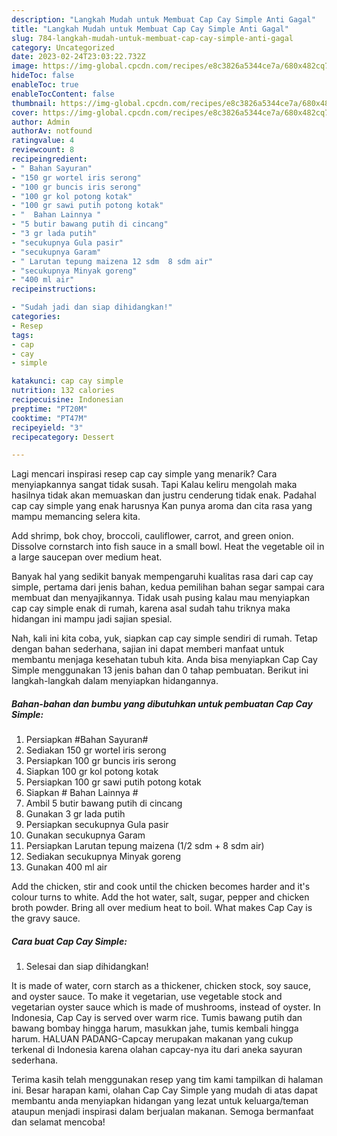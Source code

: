 ```yaml
---
description: "Langkah Mudah untuk Membuat Cap Cay Simple Anti Gagal"
title: "Langkah Mudah untuk Membuat Cap Cay Simple Anti Gagal"
slug: 784-langkah-mudah-untuk-membuat-cap-cay-simple-anti-gagal
category: Uncategorized
date: 2023-02-24T23:03:22.732Z
image: https://img-global.cpcdn.com/recipes/e8c3826a5344ce7a/680x482cq70/cap-cay-simple-foto-resep-utama.jpg
hideToc: false
enableToc: true
enableTocContent: false
thumbnail: https://img-global.cpcdn.com/recipes/e8c3826a5344ce7a/680x482cq70/cap-cay-simple-foto-resep-utama.jpg
cover: https://img-global.cpcdn.com/recipes/e8c3826a5344ce7a/680x482cq70/cap-cay-simple-foto-resep-utama.jpg
author: Admin
authorAv: notfound
ratingvalue: 4
reviewcount: 8
recipeingredient:
- " Bahan Sayuran"
- "150 gr wortel iris serong"
- "100 gr buncis iris serong"
- "100 gr kol potong kotak"
- "100 gr sawi putih potong kotak"
- "  Bahan Lainnya "
- "5 butir bawang putih di cincang"
- "3 gr lada putih"
- "secukupnya Gula pasir"
- "secukupnya Garam"
- " Larutan tepung maizena 12 sdm  8 sdm air"
- "secukupnya Minyak goreng"
- "400 ml air"
recipeinstructions:

- "Sudah jadi dan siap dihidangkan!"
categories:
- Resep
tags:
- cap
- cay
- simple

katakunci: cap cay simple 
nutrition: 132 calories
recipecuisine: Indonesian
preptime: "PT20M"
cooktime: "PT47M"
recipeyield: "3"
recipecategory: Dessert

---
```



Lagi mencari inspirasi resep cap cay simple yang menarik? Cara menyiapkannya sangat tidak susah. Tapi Kalau keliru mengolah maka hasilnya tidak akan memuaskan dan justru cenderung tidak enak. Padahal cap cay simple yang enak harusnya Kan punya aroma dan cita rasa yang mampu memancing selera kita.


Add shrimp, bok choy, broccoli, cauliflower, carrot, and green onion. Dissolve cornstarch into fish sauce in a small bowl. Heat the vegetable oil in a large saucepan over medium heat.

Banyak hal yang sedikit banyak mempengaruhi kualitas rasa dari cap cay simple, pertama dari jenis bahan, kedua pemilihan bahan segar sampai cara membuat dan menyajikannya. Tidak usah pusing kalau mau menyiapkan cap cay simple enak di rumah, karena asal sudah tahu triknya maka hidangan ini mampu jadi sajian spesial.


Nah, kali ini kita coba, yuk, siapkan cap cay simple sendiri di rumah. Tetap dengan bahan sederhana, sajian ini dapat memberi manfaat untuk membantu menjaga kesehatan tubuh kita. Anda bisa menyiapkan Cap Cay Simple menggunakan 13 jenis bahan dan 0 tahap pembuatan. Berikut ini langkah-langkah dalam menyiapkan hidangannya.

<!--inarticleads1-->

##### Bahan-bahan dan bumbu yang dibutuhkan untuk pembuatan Cap Cay Simple:

1. Persiapkan  #Bahan Sayuran#
1. Sediakan 150 gr wortel iris serong
1. Persiapkan 100 gr buncis iris serong
1. Siapkan 100 gr kol potong kotak
1. Persiapkan 100 gr sawi putih potong kotak
1. Siapkan  # Bahan Lainnya #
1. Ambil 5 butir bawang putih di cincang
1. Gunakan 3 gr lada putih
1. Persiapkan secukupnya Gula pasir
1. Gunakan secukupnya Garam
1. Persiapkan  Larutan tepung maizena (1/2 sdm + 8 sdm air)
1. Sediakan secukupnya Minyak goreng
1. Gunakan 400 ml air


Add the chicken, stir and cook until the chicken becomes harder and it&#39;s colour turns to white. Add the hot water, salt, sugar, pepper and chicken broth powder. Bring all over medium heat to boil. What makes Cap Cay is the gravy sauce. 

<!--inarticleads2-->

##### Cara buat Cap Cay Simple:


1. Selesai dan siap dihidangkan!

It is made of water, corn starch as a thickener, chicken stock, soy sauce, and oyster sauce. To make it vegetarian, use vegetable stock and vegetarian oyster sauce which is made of mushrooms, instead of oyster. In Indonesia, Cap Cay is served over warm rice. Tumis bawang putih dan bawang bombay hingga harum, masukkan jahe, tumis kembali hingga harum. HALUAN PADANG-Capcay merupakan makanan yang cukup terkenal di Indonesia karena olahan capcay-nya itu dari aneka sayuran sederhana. 

Terima kasih telah menggunakan resep yang tim kami tampilkan di halaman ini. Besar harapan kami, olahan Cap Cay Simple yang mudah di atas dapat membantu anda menyiapkan hidangan yang lezat untuk keluarga/teman ataupun menjadi inspirasi dalam berjualan makanan. Semoga bermanfaat dan selamat mencoba!
